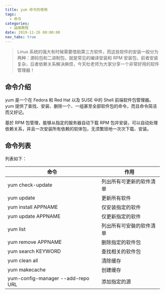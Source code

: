 ```yaml
---
title: yum 命令的使用
tags:
  - 命令
categories:
  - 运维教程
date: 2019-11-26 00:00:00
nav_tabs: true
---
```


> Linux 系统的强大有时候需要借助第三方软件，而这些软件的安装一般分为两种：源码包和二进制包，就是常见的编译安装和 RPM 安装包，前者安装复杂，后者依赖关系解决麻烦，今天杜老师为大家分享一个非常好用的软件管理器！

<!-- more -->

## 命令介绍

yum 是一个在 Fedora 和 Red Hat 以及 SUSE 中的 Shell 前端软件包管理器。yum 提供了查找、安装、删除一个、一组甚至全部软件包的命令，而且命令简洁而又好记。

基於 RPM 包管理，能够从指定的服务器自动下载 RPM 包并安装，可以自动处理依赖关系，并且一次安装所有依赖的软体包，无须繁琐地一次次下载、安装。

## 命令列表

列表如下：

| 命令 | 作用 |
| - | - |
| yum check-update | 列出所有可更新的软件清单 |
| yum update | 更新所有软件 |
| yum install APPNAME | 仅安装指定的软件 |
| yum update APPNAME | 仅更新指定的软件 |
| yum list | 列出所有可安裝的软件清单 |
| yum remove APPNAME | 删除指定的软件包 |
| yum search KEYWORD | 查找相关的软件包 |
| yum clean all | 清除缓存 |
| yum makecache | 创建缓存 |
| yum-config-manager --add-repo URL | 添加指定的源 |